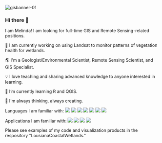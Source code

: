 ![gisbanner-01](https://github.com/mel-que/mel-que/assets/158233161/2c45dd01-f3d9-42fa-9d47-da9eb0f0cf69)

### Hi there 👋

<!--
**mel-que/mel-que** is a ✨ _special_ ✨ repository because its `README.md` (this file) appears on your GitHub profile.

Here are some ideas to get you started:

- 🔭 I’m currently working on ...
- 🌱 I’m currently learning ...
- 👯 I’m looking to collaborate on ...
- 🤔 I’m looking for help with ...
- 💬 Ask me about ...
- 📫 How to reach me: ...
- 😄 Pronouns: ...
- ⚡ Fun fact: ...



🌄
⭐
🔎 Searching for ways 
📋
-->
<!--
![](https://img.shields.io/badge/just%20the%20message-8A2BE2)
![](https://img.shields.io/badge/any_text-you_like-blue)
-->
I am Melinda! 
I am looking for full-time GIS and Remote Sensing-related positions.

🔭 I am currently working on using Landsat to monitor patterns of vegetation health for wetlands.

🌎 I'm a Geologist/Environmental Scientist, Remote Sensing Scientist, and GIS Specialist.

💡 I love teaching and sharing advanced knowledge to anyone interested in learning.

🌱 I’m currently learning R and QGIS.

💭 I'm always thinking, always creating.

Languages I am familiar with:
![](https://img.shields.io/badge/Code-JavaScript-informational?style=flat&logo=javascript&color=F7DF1E&labelColor=000000)
![](https://img.shields.io/badge/Code-Python-informational?style=flat&logo=Python&color=3776AB&labelColor=000000)
![](https://img.shields.io/badge/Code-MATLAB-informational?style=flat&logo=Matlab&color=3776AB&labelColor=000000)
![](https://img.shields.io/badge/Code-HTML-informational?style=flat&logo=html5&color=E34F26&labelColor=000000)
![](https://img.shields.io/badge/Code-CSS-informational?style=flat&logo=css&color=663399&labelColor=000000)
![](https://img.shields.io/badge/Code-PostgreSQL-informational?style=flat&logo=postgresql&color=4169E1&labelColor=000000)
![](https://img.shields.io/badge/Code-Bootstrap-informational?style=flat&logo=bootstrap&color=7952B3&labelColor=000000)



Applications I am familiar with:
![](https://img.shields.io/badge/App-Google_Earth_Engine-informational?style=flat&logo=googleearthengine&color=4285F4&labelColor=000000)
![](https://img.shields.io/badge/App-ArcGIS-informational?style=flat&logo=arcGIS&color=2C7AC3&labelColor=000000)
![](https://img.shields.io/badge/App-WordPress-informational?style=flat&logo=wordPress&color=21759B&labelColor=000000)
![](https://img.shields.io/badge/App-Tableau-informational?style=flat&logo=tableau&color=21759B&labelColor=000000)


Please see examples of my code and visualization products in the respository "LousianaCoastalWetlands."


